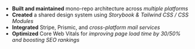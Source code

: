 - **Built and maintained** mono-repo architecture across _multiple platforms_
- **Created** a shared design system using _Storybook & Tailwind CSS / CSS Modules_
- **Integrated** Stripe, Prismic, and _cross-platform mail services_
- **Optimized** Core Web Vitals for _improving page load time by 30/50% and boosting SEO rankings_ 